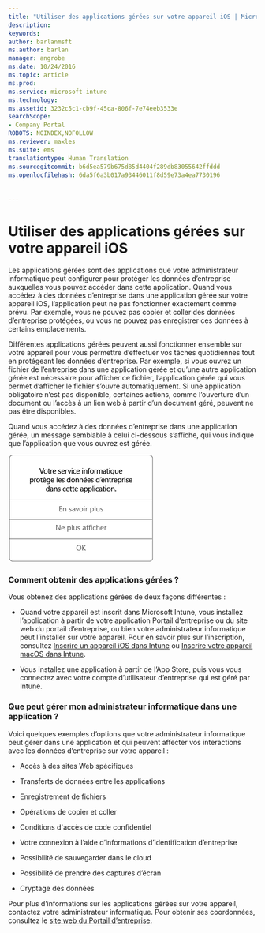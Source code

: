```yaml
---
title: "Utiliser des applications gérées sur votre appareil iOS | Microsoft Docs"
description: 
keywords: 
author: barlanmsft
ms.author: barlan
manager: angrobe
ms.date: 10/24/2016
ms.topic: article
ms.prod: 
ms.service: microsoft-intune
ms.technology: 
ms.assetid: 3232c5c1-cb9f-45ca-806f-7e74eeb3533e
searchScope:
- Company Portal
ROBOTS: NOINDEX,NOFOLLOW
ms.reviewer: maxles
ms.suite: ems
translationtype: Human Translation
ms.sourcegitcommit: b6d5ea579b675d85d4404f289db83055642ffddd
ms.openlocfilehash: 6da5f6a3b017a93446011f8d59e73a4ea7730196


---
```



# <a name="use-managed-apps-on-your-ios-device"></a>Utiliser des applications gérées sur votre appareil iOS

Les applications gérées sont des applications que votre administrateur informatique peut configurer pour protéger les données d’entreprise auxquelles vous pouvez accéder dans cette application. Quand vous accédez à des données d’entreprise dans une application gérée sur votre appareil iOS, l’application peut ne pas fonctionner exactement comme prévu. Par exemple, vous ne pouvez pas copier et coller des données d’entreprise protégées, ou vous ne pouvez pas enregistrer ces données à certains emplacements.

Différentes applications gérées peuvent aussi fonctionner ensemble sur votre appareil pour vous permettre d’effectuer vos tâches quotidiennes tout en protégeant les données d’entreprise. Par exemple, si vous ouvrez un fichier de l’entreprise dans une application gérée et qu’une autre application gérée est nécessaire pour afficher ce fichier, l’application gérée qui vous permet d’afficher le fichier s’ouvre automatiquement. Si une application obligatoire n’est pas disponible, certaines actions, comme l’ouverture d’un document ou l’accès à un lien web à partir d’un document géré, peuvent ne pas être disponibles.

Quand vous accédez à des données d’entreprise dans une application gérée, un message semblable à celui ci-dessous s’affiche, qui vous indique que l’application que vous ouvrez est gérée.

![managed-apps-message-ios](./media/managed-apps-message.png)

### <a name="how-do-i-get-managed-apps"></a>Comment obtenir des applications gérées ?
Vous obtenez des applications gérées de deux façons différentes :

-   Quand votre appareil est inscrit dans Microsoft Intune, vous installez l’application à partir de votre application Portail d’entreprise ou du site web du portail d’entreprise, ou bien votre administrateur informatique peut l’installer sur votre appareil. Pour en savoir plus sur l’inscription, consultez [Inscrire un appareil iOS dans Intune](enroll-your-device-in-intune-ios.md) ou [Inscrire votre appareil macOS dans Intune](enroll-your-device-in-intune-macos.md).

-   Vous installez une application à partir de l’App Store, puis vous vous connectez avec votre compte d’utilisateur d’entreprise qui est géré par Intune.

### <a name="what-can-my-it-admin-manage-in-an-app"></a>Que peut gérer mon administrateur informatique dans une application ?
Voici quelques exemples d’options que votre administrateur informatique peut gérer dans une application et qui peuvent affecter vos interactions avec les données d’entreprise sur votre appareil :

-   Accès à des sites Web spécifiques

-   Transferts de données entre les applications

-   Enregistrement de fichiers

-   Opérations de copier et coller

-   Conditions d'accès de code confidentiel

-   Votre connexion à l’aide d’informations d’identification d’entreprise

-   Possibilité de sauvegarder dans le cloud

-   Possibilité de prendre des captures d’écran

-   Cryptage des données


Pour plus d’informations sur les applications gérées sur votre appareil, contactez votre administrateur informatique. Pour obtenir ses coordonnées, consultez le [site web du Portail d’entreprise](http://portal.manage.microsoft.com).



<!--HONumber=Dec16_HO2-->


